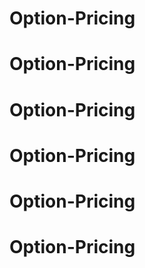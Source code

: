 # Option-Pricing
# Option-Pricing
# Option-Pricing
# Option-Pricing
# Option-Pricing
# Option-Pricing
